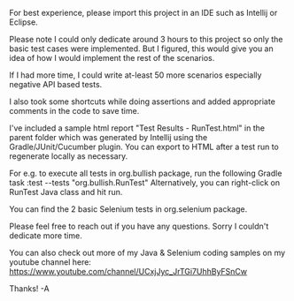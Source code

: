 For best experience, please import this project in an IDE such as Intellij or Eclipse.

Please note I could only dedicate around 3 hours to this project so only the basic test cases 
were implemented. But I figured, this would give you an idea of how I would implement the rest
of the scenarios.

If I had more time, I could write at-least 50 more scenarios especially negative API based tests.

I also took some shortcuts while doing assertions and added appropriate comments in the code to 
save time.

I've included a sample html report "Test Results - RunTest.html" in the parent folder which was 
generated by Intellij using the Gradle/JUnit/Cucumber plugin. You can export to HTML after a test run
to regenerate locally as necessary.

For e.g. to execute all tests in org.bullish package, run the following Gradle task
:test --tests "org.bullish.RunTest"
Alternatively, you can right-click on RunTest Java class and hit run.

You can find the 2 basic Selenium tests in org.selenium package.

Please feel free to reach out if you have any questions. Sorry I couldn't dedicate more time.

You can also check out more of my Java & Selenium coding samples on my youtube channel here:
https://www.youtube.com/channel/UCxjJyc_JrTGi7UhhByFSnCw

Thanks!
-A

